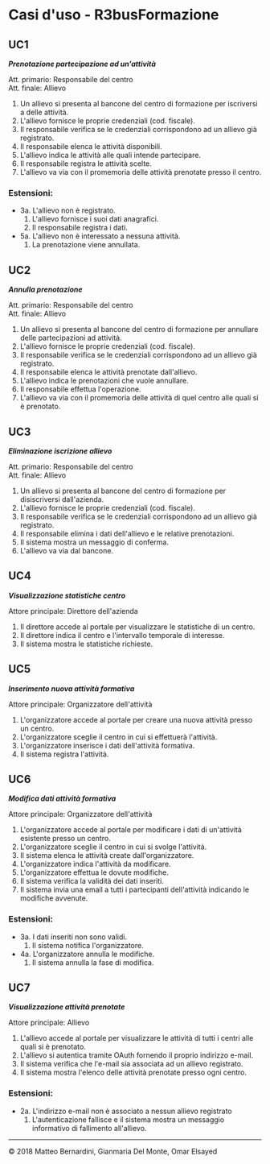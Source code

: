 Casi d'uso - R3busFormazione
============================

UC1
------------------------------------------------
***Prenotazione partecipazione ad un'attività***

Att. primario: Responsabile del centro  
Att. finale:   Allievo

1. Un allievo si presenta al bancone del centro di formazione per iscriversi a delle attività.
2. L'allievo fornisce le proprie credenziali (cod. fiscale).
3. Il responsabile verifica se le credenziali corrispondono ad un allievo già registrato.
4. Il responsabile elenca le attività disponibili.
5. L'allievo indica le attività alle quali intende partecipare.
6. Il responsabile registra le attività scelte.
7. L'allievo va via con il promemoria delle attività prenotate presso il centro.

### Estensioni:
- 3a. L'allievo non è registrato.
	1. L'allievo fornisce i suoi dati anagrafici.
	2. Il responsabile registra i dati.
- 5a. L'allievo non è interessato a nessuna attività.
	1. La prenotazione viene annullata.


UC2
--------------------------
***Annulla prenotazione***

Att. primario: Responsabile del centro  
Att. finale:   Allievo

1. Un allievo si presenta al bancone del centro di formazione per annullare delle partecipazioni ad attività.
2. L'allievo fornisce le proprie credenziali (cod. fiscale).
3. Il responsabile verifica se le credenziali corrispondono ad un allievo già registrato.
4. Il responsabile elenca le attività prenotate dall'allievo.
5. L'allievo indica le prenotazioni che vuole annullare.
6. Il responsabile effettua l'operazione.
7. L'allievo va via con il promemoria delle attività di quel centro alle quali si è prenotato.


UC3
-------------------------------------
***Eliminazione iscrizione allievo***

Att. primario: Responsabile del centro  
Att. finale:   Allievo

1. Un allievo si presenta al bancone del centro di formazione per disiscriversi dall'azienda.
2. L'allievo fornisce le proprie credenziali (cod. fiscale).
3. Il responsabile verifica se le credenziali corrispondono ad un allievo già registrato.
4. Il responsabile elimina i dati dell'allievo e le relative prenotazioni.
5. Il sistema mostra un messaggio di conferma.
6. L'allievo va via dal bancone.


UC4
----------------------------------------
***Visualizzazione statistiche centro***

Attore principale: Direttore dell'azienda

1. Il direttore accede al portale per visualizzare le statistiche di un centro.
2. Il direttore indica il centro e l'intervallo temporale di interesse.
3. Il sistema mostra le statistiche richieste.


UC5
------------------------------------------
***Inserimento nuova attività formativa***

Attore principale: Organizzatore dell'attività

1. L'organizzatore accede al portale per creare una nuova attività presso un centro.
2. L'organizzatore sceglie il centro in cui si effettuerà l'attività.
3. L'organizzatore inserisce i dati dell'attività formativa.
4. Il sistema registra l'attività.


UC6
--------------------------------------
***Modifica dati attività formativa***

Attore principale: Organizzatore dell'attività

1. L'organizzatore accede al portale per modificare i dati di un'attività esistente presso un centro.
2. L'organizzatore sceglie il centro in cui si svolge l'attività.
3. Il sistema elenca le attività create dall'organizzatore.
4. L'organizzatore indica l'attività da modificare.
5. L'organizzatore effettua le dovute modifiche.
6. Il sistema verifica la validità dei dati inseriti.
7. Il sistema invia una email a tutti i partecipanti dell'attività indicando le modifiche avvenute.

### Estensioni:
- 3a. I dati inseriti non sono validi.
	1. Il sistema notifica l'organizzatore.
- 4a. L'organizzatore annulla le modifiche.
	1. Il sistema annulla la fase di modifica.


UC7
----------------------------------------
***Visualizzazione attività prenotate***

Attore principale: Allievo

1. L'allievo accede al portale per visualizzare le attività di tutti i centri alle quali si è prenotato.
2. L'allievo si autentica tramite OAuth fornendo il proprio indirizzo e-mail.
3. Il sistema verifica che l'e-mail sia associata ad un allievo registrato.
4. Il sistema mostra l'elenco delle attività prenotate presso ogni centro.

### Estensioni:
- 2a. L'indirizzo e-mail non è associato a nessun allievo registrato
	1. L'autenticazione fallisce e il sistema mostra un messaggio informativo di fallimento all'allievo.


-----------------------------------------------------------
© 2018 Matteo Bernardini, Gianmaria Del Monte, Omar Elsayed
